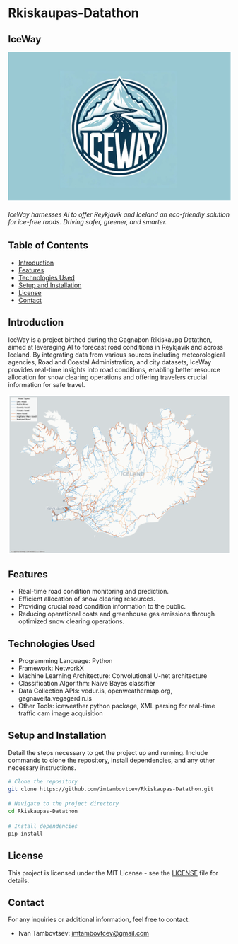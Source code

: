 # Rkiskaupas-Datathon

## IceWay

![logo_long](res/logo_long.jpg)

###### IceWay harnesses AI to offer Reykjavik and Iceland an eco-friendly solution for ice-free roads. Driving safer, greener, and smarter.

## Table of Contents
- [Introduction](#introduction)
- [Features](#features)
- [Technologies Used](#technologies-used)
- [Setup and Installation](#setup-and-installation)
- [License](#license)
- [Contact](#contact)

## Introduction

IceWay is a project birthed during the Gagnaþon Ríkiskaupa Datathon, aimed at leveraging AI to forecast road conditions in Reykjavik and across Iceland. By integrating data from various sources including meteorological agencies, Road and Coastal Administration, and city datasets, IceWay provides real-time insights into road conditions, enabling better resource allocation for snow clearing operations and offering travelers crucial information for safe travel.

![map](res/map.png)

## Features

- Real-time road condition monitoring and prediction.
- Efficient allocation of snow clearing resources.
- Providing crucial road condition information to the public.
- Reducing operational costs and greenhouse gas emissions through optimized snow clearing operations.

## Technologies Used

- Programming Language: Python
- Framework: NetworkX
- Machine Learning Architecture: Convolutional U-net architecture
- Classification Algorithm: Naive Bayes classifier
- Data Collection APIs: vedur.is, openweathermap.org, gagnaveita.vegagerdin.is
- Other Tools: iceweather python package, XML parsing for real-time traffic cam image acquisition

## Setup and Installation

Detail the steps necessary to get the project up and running. Include commands to clone the repository, install dependencies, and any other necessary instructions.

```bash
# Clone the repository
git clone https://github.com/imtambovtcev/Rkiskaupas-Datathon.git

# Navigate to the project directory
cd Rkiskaupas-Datathon

# Install dependencies
pip install
```

## License

This project is licensed under the MIT License - see the [LICENSE](LICENSE) file for details.

## Contact

For any inquiries or additional information, feel free to contact:

- Ivan Tambovtsev: imtambovtcev@gmail.com